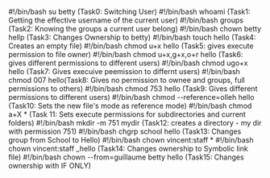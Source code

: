#!/bin/bash
su betty  (Task0: Switching User)
#!/bin/bash
whoami   (Task1: Getting the effective username of the current user)
#!/bin/bash
groups (Task2: Knowing the groups a current user belong)
#!/bin/bash
chown betty hellp (Task3: Changes Ownership to betty)
#!/bin/bash
touch hello (Task4: Creates an empty file)
#!/bin/bash
chmod u+x hello (Task5: gives execute permission to file owner)
#!/bin/bash
chmod u+x,g+x,o+r hello (Task6: gives different permissions to different users)
#!/bin/bash
chmod ugo+x hello (Task7: Gives execuive peemission to differnt users)
#!/bin/bash
chmod 007 hello(Task8: Gives no permission to ownee and groups, full permissions to others)
#!/bin/bash
chmod 753 hello (Task9: Gives different permissions to different users)
#!/bin/bash
chmod --reference=olleh hello  (Task10: Sets the new file's mode as reference mode)
#!/bin/bash
chmod a+X * (Task 11: Sets execute permissions for subdirectories and current folders)
#!/bin/bash
mkdir -m 751 mydir (Task12: creates a directory - my dir with permission 751)
#!/bin/bash
chgrp school hello (Task13: Changes group from School to Hello) 
#!/bin/bash
chown vincent:staff *
#!/bin/bash
chown vincent:staff _hello (Task14: Changes ownership to Symbolic link file)
#!/bin/bash
chown --from=guillaume betty hello (Task15: Changes ownership with IF ONLY) 
